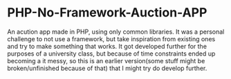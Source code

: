 # PHP-No-Framework-Auction-APP
An acution app made in PHP, using only common libraries. It was a personal challenge to not use a framework, but take inspiration from existing ones and try to make something that works.
It got developed further for the purposes of a university class, but because of time constraints ended up becoming a it messy, so this is an earlier version(some stuff might be broken/unfinished because of that) that I might try do develop further.
